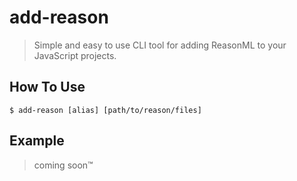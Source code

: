 # add-reason

> Simple and easy to use CLI tool for adding ReasonML to your JavaScript projects.

## How To Use

```
$ add-reason [alias] [path/to/reason/files]
```

## Example

> coming soon™
